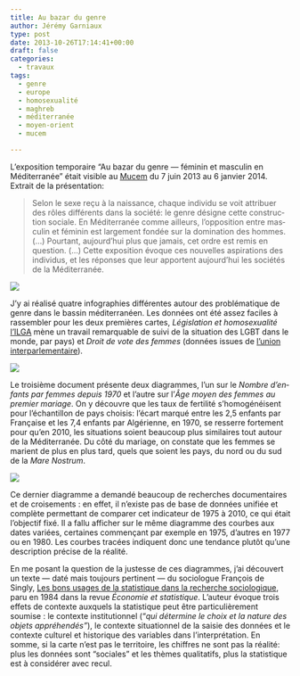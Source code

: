 ```yaml
---
title: Au bazar du genre
author: Jérémy Garniaux
type: post
date: 2013-10-26T17:14:41+00:00
draft: false
categories:
  - travaux
tags:
  - genre
  - europe
  - homosexualité
  - maghreb
  - méditerranée
  - moyen-orient
  - mucem

---
```

L’ex­po­si­tion tem­po­raire “Au bazar du genre — féminin et mas­culin en Méditer­ranée” était vis­i­ble au [Mucem](https://mucem.org) du 7 juin 2013 au 6 jan­vi­er 2014. Extrait de la présentation:

> Selon le sexe reçu à la nais­sance, chaque indi­vidu se voit attribuer des rôles dif­férents dans la société: le genre désigne cette con­struc­tion sociale. En Méditer­ranée comme ailleurs, l’opposition entre mas­culin et féminin est large­ment fondée sur la dom­i­na­tion des hommes. (…) Pour­tant, aujourd’hui plus que jamais, cet ordre est remis en ques­tion. (…) Cette expo­si­tion évoque ces nou­velles aspi­ra­tions des indi­vidus, et les répons­es que leur appor­tent aujourd’hui les sociétés de la Méditerranée.

![](albums/carnet/mucem_genre/carte1.png)

J’y ai réal­isé qua­tre info­gra­phies dif­férentes autour des prob­lé­ma­tique de genre dans le bassin méditer­ranéen. Les don­nées ont été assez faciles à rassem­bler pour les deux pre­mières cartes, _Lég­is­la­tion et homo­sex­u­al­ité_ [l’IL­GA](http://www.ilga.org) mène un tra­vail remar­quable de suivi de la sit­u­a­tion des LGBT dans le monde, par pays) et _Droit de vote des femmes_ (don­nées issues de  [l’u­nion inter­par­lemen­taire](http://www.ipu.org)).

![](albums/carnet/mucem_genre/carte2.png)


Le troisième doc­u­ment présente deux dia­grammes, l’un sur le _Nom­bre d’en­fants par femmes depuis 1970_ et l’autre sur l’_Âge moyen des femmes au pre­mier mariage_. On y décou­vre que les taux de fer­til­ité s’ho­mogénéisent pour l’échan­til­lon de pays choi­sis: l’é­cart mar­qué entre les 2,5 enfants par Française et les 7,4 enfants par Algéri­enne, en 1970, se resserre forte­ment pour qu’en 2010, les sit­u­a­tions soient beau­coup plus sim­i­laires tout autour de la Méditer­ranée. Du côté du mariage, on con­state que les femmes se mari­ent de plus en plus tard, quels que soient les pays, du nord ou du sud de la _Mare Nos­trum_.

![](albums/carnet/mucem_genre/carte3.png)

Ce dernier dia­gramme a demandé beau­coup de recherch­es doc­u­men­taires et de croise­ments : en effet, il n’ex­iste pas de base de don­nées unifiée et com­plète per­me­t­tant de com­par­er cet indi­ca­teur de 1975 à 2010, ce qui était l’ob­jec­tif fixé. Il a fal­lu affich­er sur le même dia­gramme des courbes aux dates var­iées, cer­taines com­mençant par exem­ple en 1975, d’autres en 1977 ou en 1980. Les courbes tracées indiquent donc une ten­dance plutôt qu’une descrip­tion pré­cise de la réalité.

En me posant la ques­tion de la justesse de ces dia­grammes, j’ai décou­vert un texte — daté mais tou­jours per­ti­nent — du soci­o­logue François de Singly, [Les bons usages de la sta­tis­tique dans la recherche soci­ologique](http://www.persee.fr/web/revues/home/prescript/article/estat_0336-1454_1984_num_168_1_4880), paru en 1984 dans la revue _Économie et sta­tis­tique_. L’au­teur évoque trois effets de con­texte aux­quels la sta­tis­tique peut être par­ti­c­ulière­ment soumise : le con­texte insti­tu­tion­nel (“_qui déter­mine le choix et la nature des objets appréhendés”_), le con­texte sit­u­a­tion­nel de la saisie des don­nées et le con­texte cul­turel et his­torique des vari­ables dans l’in­ter­pré­ta­tion. En somme, si la carte n’est pas le ter­ri­toire, les chiffres ne sont pas la réal­ité: plus les don­nées sont “sociales” et les thèmes qual­i­tat­ifs, plus la sta­tis­tique est à con­sid­ér­er avec recul.